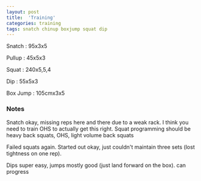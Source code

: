 ```yaml
---
layout: post
title:  'Training'
categories: training
tags: snatch chinup boxjump squat dip
---
```


Snatch  : 95x3x5

Pullup  : 45x5x3

Squat :   240x5,5,4

Dip     :  55x5x3

Box Jump   :   105cmx3x5

### Notes

Snatch okay, missing reps here and there due to a weak rack. I think you need to train OHS to actually get this right. Squat programming should be heavy back squats, OHS, light volume back squats

Failed squats again. Started out okay, just couldn't maintain three sets (lost tightness on one rep).

Dips super easy, jumps mostly good (just land forward on the box). can progress
